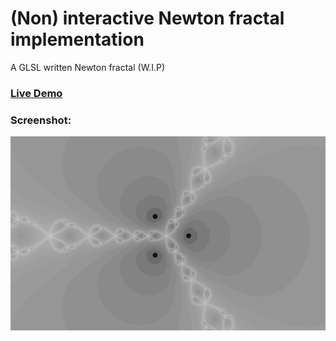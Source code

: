 # (Non) interactive Newton fractal implementation
A GLSL written Newton fractal (W.I.P)

### [Live Demo](https://odedbadt.github.io/newton)
### Screenshot:
![Example Image](images/screenshot.jpg)
